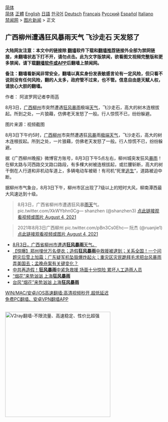  <!-- 面包屑导航 --> <div class="breadcrumb"><!-- GTranslate: https://gtranslate.io/ -->  <div class="switcher notranslate">  <div class="selected">  <a href="#" onclick="return false;"> 简体</a>  </div>  <div class="option">  <a href="https://www.bannedbook.org" onclick="doGTranslate('zh-CN|zh-CN');jQuery('div.switcher div.selected a').html(jQuery(this).html());return false;" title="简体中文" class="nturl selected"> 简体</a>  <a href="https://www.bannedbook.org/zh-tw/" onclick="doGTranslate('zh-CN|zh-TW');jQuery('div.switcher div.selected a').html(jQuery(this).html());return false;" title="繁體中文" class="nturl"> 正體</a>  <a href="https://www.bannedbook.org/en/" onclick="doGTranslate('zh-CN|en');jQuery('div.switcher div.selected a').html(jQuery(this).html());return false;" title="English" class="nturl"> English</a>  <a href="https://www.bannedbook.org/ja/" onclick="doGTranslate('zh-CN|ja');jQuery('div.switcher div.selected a').html(jQuery(this).html());return false;" title="日本語" class="nturl"> 日語</a>  <a href="https://www.bannedbook.org/ko/" onclick="doGTranslate('zh-CN|ko');jQuery('div.switcher div.selected a').html(jQuery(this).html());return false;" title="한국어" class="nturl"> 한국어</a>  <a href="https://www.bannedbook.org/de/" onclick="doGTranslate('zh-CN|de');jQuery('div.switcher div.selected a').html(jQuery(this).html());return false;" title="Deutsch" class="nturl"> Deutsch</a>  <a href="https://www.bannedbook.org/fr/" onclick="doGTranslate('zh-CN|fr');jQuery('div.switcher div.selected a').html(jQuery(this).html());return false;" title="Français" class="nturl"> Français</a>  <a href="https://www.bannedbook.org/ru/" onclick="doGTranslate('zh-CN|ru');jQuery('div.switcher div.selected a').html(jQuery(this).html());return false;" title="Русский" class="nturl"> Русский</a>  <a href="https://www.bannedbook.org/es/" onclick="doGTranslate('zh-CN|es');jQuery('div.switcher div.selected a').html(jQuery(this).html());return false;" title="Español" class="nturl"> Español</a>  <a href="https://www.bannedbook.org/it/" onclick="doGTranslate('zh-CN|it');jQuery('div.switcher div.selected a').html(jQuery(this).html());return false;" title="Italiano" class="nturl"> Italiano</a>  </div>  </div>      <div class='breadcrumb-sub'><!-- Breadcrumb NavXT 6.3.0 --> <a href="https://www.bannedbook.org/" class="home">禁闻网</a> &gt; <a href="https://www.bannedbook.org/bnews/topimagenews/" class="category">图片新闻</a> &gt; 正文</div></div><h2>广西柳州遭遇狂风暴雨天气 飞沙走石 天发怒了</h2> <p class="notice"><b>大陆网友注意：本文中的链接除 <a href="https://github.com/bannedbook/fanqiang" >翻墙</a>软件下载和<a href="https://github.com/killgcd/justmysocks/blob/master/README.md">翻墙推荐</a>链接外全部为禁网链接，未翻墙状态下打不开，请勿点击。此为文字版禁闻，欲看图文视频完整版和更多禁闻，请下载<a href="https://github.com/bannedbook/fanqiang">翻墙软件或APP</a>后翻墙上禁闻网。</p><p>备注：翻墙看新闻非常安全，翻墙以真实身份发表敏感言论有一定风险，但只看不说则没有任何风险，翻的人太多，政府管不过来，也不管。信息自由是天赋人权，请放心大胆的翻墙。</b></p>  <div class="entry"> <p>作者： 阿波罗网记者李雨菡</p> <p id="summary">8月3日，<a href="https://www.bannedbook.org/bnews/tag/%e5%b9%bf%e8%a5%bf/" class="st_tag internal_tag" rel="tag" title="标签 广西 下的日志">广西</a><a href="https://www.bannedbook.org/bnews/tag/%e6%9f%b3%e5%b7%9e/" class="st_tag internal_tag" rel="tag" title="标签 柳州 下的日志">柳州</a>市突然遭遇<a href="https://www.bannedbook.org/bnews/tag/%E7%8B%82%E9%A3%8E%E6%9A%B4%E9%9B%A8/" class="st_tag internal_tag" rel="tag" title="标签 狂风暴雨 下的日志">狂风暴雨</a>极端<a href="https://www.bannedbook.org/bnews/tag/%E5%A4%A9%E6%B0%94/" class="st_tag internal_tag" rel="tag" title="标签 天气 下的日志">天气</a>，飞沙走石，高大的树木连根拔起。所到之处，一片狼藉，仿佛老天发怒了一般。行人惊慌不已，纷纷躲避。</p>  <p id="conimg">图片来源：视频截图</p> <p>8月3日下午约5时，<a href="https://www.bannedbook.org/bnews/tag/%E5%B9%BF%E8%A5%BF%E6%9F%B3%E5%B7%9E/" class="st_tag internal_tag" rel="tag" title="标签 广西柳州 下的日志">广西柳州</a>市突然遭遇狂<a href="https://www.bannedbook.org/bnews/tag/%E9%A3%8E%E6%9A%B4/" class="st_tag internal_tag" rel="tag" title="标签 风暴 下的日志">风暴</a>雨<a href="https://www.bannedbook.org/bnews/tag/%E6%9E%81%E7%AB%AF%E5%A4%A9%E6%B0%94/" class="st_tag internal_tag" rel="tag" title="标签 极端天气 下的日志">极端天气</a>，飞沙走石，高大的树木连根拔起。所到之处，一片狼藉，仿佛老天发怒了一般。行人惊慌不已，纷纷躲避。</p>  <p>据《广西柳州晚报》微博官方账号，8月3日下午5点左右，柳州城突发狂风<a href="https://www.bannedbook.org/bnews/tag/%E6%9A%B4%E9%9B%A8/" class="st_tag internal_tag" rel="tag" title="标签 暴雨 下的日志">暴雨</a>！在柳太路与河西路交叉路口路段，有多棵大树被连根拔起，或拦腰斩断，高大的树干倒在人行道和非机动车道上，多辆电动车被砸！有司机“死里<span class='wp_keywordlink'><a href="https://www.bannedbook.org/forum5/topic38.html" title="劫难逃生有秘诀" target="_blank">逃生</a></span>”，道路被迫中断。</p> <p>据柳州市气象台，8月3日下午，柳州市区出现了7级以上的短时大风，柳南潭西最大风速达到十级。</p>  <blockquote><p>8月3日，广西省柳州市遭遇狂风暴<a href="https://www.bannedbook.org/bnews/tag/%E9%9B%A8%E5%A4%A9/" class="st_tag internal_tag" rel="tag" title="标签 雨天 下的日志">雨天</a>气。<br />pic.twitter.com/XkWYbhn0Cg— shanzhen (@shanzhen3) <a href="https://twitter.com/shanzhen3/status/1422965342804926464?ref_src=twsrc%5Etfw">点此链接观看视频或图片 August 4, 2021</a></p></blockquote> <blockquote><p>2021年8月3日广西柳州 pic.twitter.com/pBn3Cs0Ehc— 阮杰 (@ruanjie1) <a href="https://twitter.com/ruanjie1/status/1422895167892115457?ref_src=twsrc%5Etfw">点此链接观看视频或图片 August 4, 2021</a></p> </blockquote> <p></p> <ul class='op-related-articles' title='相关阅读'> <li><a href='https://www.bannedbook.org/bnews/bannedvideo/20210804/1600184.html' target='_blank'>8月3日，广西省柳州市遭遇<b>狂风暴雨</b>天气。</a></li> <li><a href='https://www.bannedbook.org/bnews/bannedvideo/20210801/1597938.html' target='_blank'>【惊曝】郑州埋伏万名便衣；造假<b>狂风暴雨</b>中救援被逮到；关系全国！一个问题灾后雪上加霜；广东疑军机坠毁爆炸起火；重灾区灾民跪拜毛求把台风暴雨弄美国去；孟晚舟案有关键变化？</a></li> <li><a href='https://www.bannedbook.org/bnews/cnnews/20210731/1597735.html' target='_blank'>中共再造假！<b>狂风暴雨</b>中紧急救援 场面十分惊险 累坏人工造雨人员</a></li> <li><a href='https://www.bannedbook.org/bnews/bannedvideo/20210730/1596830.html' target='_blank'>“烟花”来势汹汹 上海<b>狂风暴雨</b></a></li> <li><a href='https://www.bannedbook.org/bnews/bannedvideo/20210728/1595363.html' target='_blank'>台风“烟花”来势汹汹 上海<b>狂风暴雨</b></a></li> </ul> <p class="texttj"> <a href="https://github.com/bannedbook/fanqiang/wiki/V2ray%E6%9C%BA%E5%9C%BA" target="_blank">WIN/MAC/安卓/iOS高速翻墙:高清视频秒开,超低延迟</a><br/> <a href="https://github.com/bannedbook/fanqiang/wiki/%E7%A6%81%E9%97%BB%E7%BD%91%E5%AE%89%E5%8D%93%E7%BF%BB%E5%A2%99%E6%96%B0%E9%97%BBAPP" target="_blank">免费PC翻墙、安卓VPN翻墙APP</a></p><p><br/><a href="https://github.com/bannedbook/fanqiang/wiki/V2ray%E6%9C%BA%E5%9C%BA"><img src="https://raw.githubusercontent.com/bannedbook/fanqiang/master/v2ss/images/v2free.jpg" width="336" alt="V2ray翻墙-不限流量、高速稳定、性价比超强"></a><br/></p><a name='sharetosocial'></a>  <div style="margin-bottom:5px;padding-bottom:5px;clear:both"> <div id="archive-pix-1" class="banner-ads"> <!-- AuctionX Display platform tag START --> <div id="26318x728x90x621x_ADSLOT2" clicktrack="%%CLICK_URL_ESC%%"></div> <!-- AuctionX Display platform tag END --> </div> <div id="archive-pix-2" class="banner-ads"> <!-- AuctionX Display platform tag START --> <div id="26315x300x250x621x_ADSLOT2" clicktrack="%%CLICK_URL_ESC%%"></div> <!-- AuctionX Display platform tag END --> </div> </div>  <div id="archive-pix-1" class="banner-ads"> <!-- AuctionX Display platform tag START --> <div id="26318x728x90x621x_ADSLOT3" clicktrack="%%CLICK_URL_ESC%%"></div> <!-- AuctionX Display platform tag END --> </div> </div><!--END ENTRY--> 